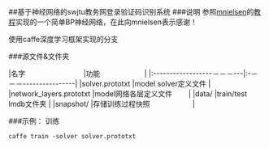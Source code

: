 ##基于神经网络的swjtu教务网登录验证码识别系统
###说明
参照[mnielsen](https://github.com/mnielsen)的[教程](http://neuralnetworksanddeeplearning.com/)实现的一个简单BP神经网络，在此向mnielsen表示感谢！  

使用caffe深度学习框架实现的分支

###源文件&文件夹  

|名字　　　　                 |功能   　　             |
|:------------------－－－---|:-－－－----------------|
|solver.prototxt            |model solver定义文件    |
|network_layers.prototxt    |model网络各层定义文件　　 |
|data/                      |train/test lmdb文件夹   |
|snapshot/                  |存储训练过程快照　　　　　　|

 
###示例：
训练
```shell
caffe train -solver solver.prototxt
```
